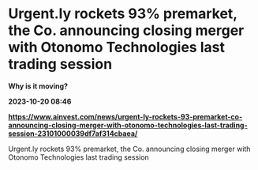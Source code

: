 # Urgent.ly rockets 93% premarket, the Co. announcing closing merger with Otonomo Technologies last trading session
**Why is it moving?**

**2023-10-20 08:46**

**https://www.ainvest.com/news/urgent-ly-rockets-93-premarket-co-announcing-closing-merger-with-otonomo-technologies-last-trading-session-23101000039df7af314cbaea/**

Urgent.ly rockets 93% premarket, the Co. announcing closing merger with Otonomo Technologies last trading session